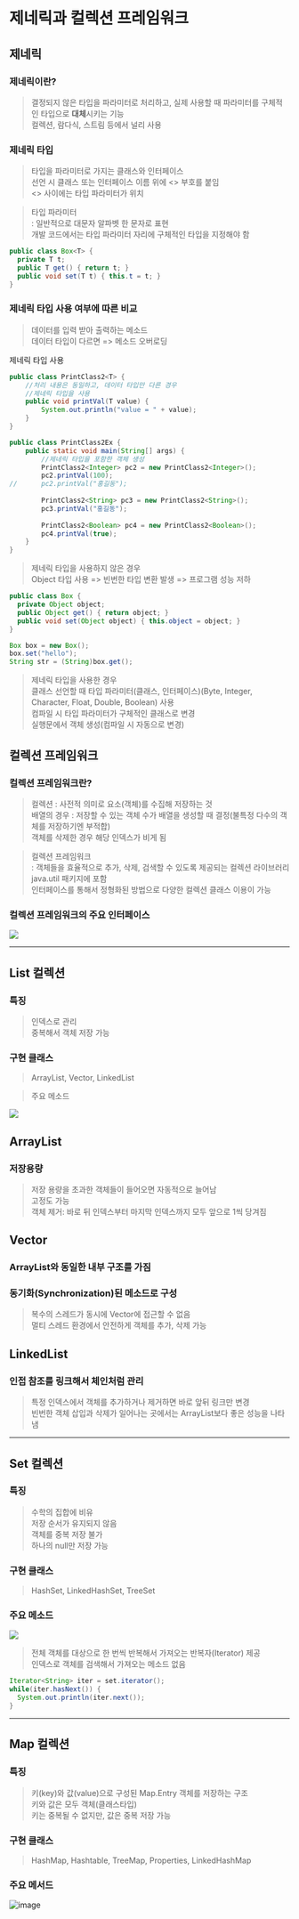 # 제네릭과 컬렉션 프레임워크
## 제네릭
### 제네릭이란?
> 결정되지 않은 타입을 파라미터로 처리하고, 실제 사용할 때 파라미터를 구체적인 타입으로 **대체**시키는 기능  
> 컬렉션, 람다식, 스트림 등에서 널리 사용

### 제네릭 타입
> 타입을 파라미터로 가지는 클래스와 인터페이스  
> 선언 시 클래스 또는 인터페이스 이름 위에 <> 부호를 붙임  
> <> 사이에는 타입 파라미터가 위치  

> 타입 파라미터  
> : 일반적으로 대문자 알파벳 한 문자로 표현  
> 개발 코드에서는 타입 파라미터 자리에 구체적인 타입을 지정해야 함  
```java
public class Box<T> {
  private T t;
  public T get() { return t; }
  public void set(T t) { this.t = t; }
}
```

### 제네릭 타입 사용 여부에 따른 비교
> 데이터를 입력 받아 출력하는 메소드  
> 데이터 타입이 다르면 => 메소드 오버로딩

제네릭 타입 사용
```java
public class PrintClass2<T> {
	//처리 내용은 동일하고, 데이터 타입만 다른 경우
	//제네릭 타입을 사용
	public void printVal(T value) {
		System.out.println("value = " + value);
	}
}
```
```java
public class PrintClass2Ex {
	public static void main(String[] args) {
		//제네릭 타입을 포함한 객체 생성
		PrintClass2<Integer> pc2 = new PrintClass2<Integer>();
		pc2.printVal(100);
//		pc2.printVal("홍길동");
		
		PrintClass2<String> pc3 = new PrintClass2<String>();
		pc3.printVal("홍길동");
		
		PrintClass2<Boolean> pc4 = new PrintClass2<Boolean>();
		pc4.printVal(true);
	}
}
```

> 제네릭 타입을 사용하지 않은 경우  
> Object 타입 사용 => 빈번한 타입 변환 발생 => 프로그램 성능 저하  
```java
public class Box {
  private Object object;
  public Object get() { return object; }
  public void set(Object object) { this.object = object; }
}
```
```java
Box box = new Box();
box.set("hello");
String str = (String)box.get();
```

> 제네릭 타입을 사용한 경우  
> 클래스 선언할 때 타입 파라미터(클래스, 인터페이스)(Byte, Integer, Character, Float, Double, Boolean) 사용  
> 컴파일 시 타입 파라미터가 구체적인 클래스로 변경  
> 실행문에서 객체 생성(컴파일 시 자동으로 변경)  

## 컬렉션 프레임워크
### 컬렉션 프레임워크란?  
> 컬렉션 : 사전적 의미로 요소(객체)를 수집해 저장하는 것  
> 배열의 경우 : 저장할 수 있는 객체 수가 배열을 생성할 때 결정(불특정 다수의 객체를 저장하기엔 부적합)  
> 객체를 삭제한 경우 해당 인덱스가 비게 됨  

> 컬렉션 프레임워크  
> : 객체들을 효율적으로 추가, 삭제, 검색할 수 있도록 제공되는 컬렉션 라이브러리  
> java.util 패키지에 포함  
> 인터페이스를 통해서 정형화된 방법으로 다양한 컬렉션 클래스 이용이 가능

### 컬렉션 프레임워크의 주요 인터페이스
<img src="https://github.com/user-attachments/assets/06a0b10e-bd7f-43e3-beaf-8fc5dc48853b">

---

## List 컬렉션
### 특징
> 인덱스로 관리  
> 중복해서 객체 저장 가능  

### 구현 클래스
> ArrayList, Vector, LinkedList  

> 주요 메소드
<img src="https://github.com/user-attachments/assets/d3814557-7633-450e-97c7-fb9ee269b484">

## ArrayList
### 저장용량
> 저장 용량을 초과한 객체들이 들어오면 자동적으로 늘어남   
> 고정도 가능  
> 객체 제거: 바로 뒤 인덱스부터 마지막 인덱스까지 모두 앞으로 1씩 당겨짐  

## Vector
### ArrayList와 동일한 내부 구조를 가짐
### 동기화(Synchronization)된 메소드로 구성
> 복수의 스레드가 동시에 Vector에 접근할 수 없음  
> 멀티 스레드 환경에서 안전하게 객체를 추가, 삭제 가능  

## LinkedList
### 인접 참조를 링크해서 체인처럼 관리
> 특정 인덱스에서 객체를 추가하거나 제거하면 바로 앞뒤 링크만 변경    
> 빈번한 객체 삽입과 삭제가 일어나는 곳에서는 ArrayList보다 좋은 성능을 나타냄

---

## Set 컬렉션
### 특징
> 수학의 집합에 비유  
> 저장 순서가 유지되지 않음  
> 객체를 중복 저장 불가  
> 하나의 null만 저장 가능  

### 구현 클래스
> HashSet, LinkedHashSet, TreeSet

### 주요 메소드
<img src="https://github.com/user-attachments/assets/4a7f2abb-cb31-4ec4-836e-52decac2b9c3">  

> 전체 객체를 대상으로 한 번씩 반복해서 가져오는 반복자(Iterator) 제공  
> 인덱스로 객체를 검색해서 가져오는 메소드 없음
```java
Iterator<String> iter = set.iterator();
while(iter.hasNext()) {
  System.out.println(iter.next());
}
```

---

## Map 컬렉션
### 특징
> 키(key)와 값(value)으로 구성된 Map.Entry 객체를 저장하는 구조    
> 키와 값은 모두 객체(클래스타입)  
> 키는 중복될 수 없지만, 값은 중복 저장 가능  

### 구현 클래스
> HashMap, Hashtable, TreeMap, Properties, LinkedHashMap

### 주요 메서드
![image](https://github.com/user-attachments/assets/24ffd0e7-b3bf-4c3a-aeba-085741768cd5)
